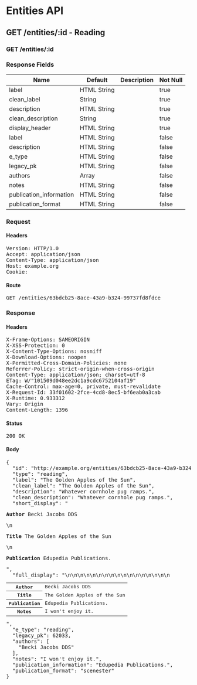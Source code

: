 # Entities API



## GET /entities/:id - Reading

### GET /entities/:id

### Response Fields

| Name | Default | Description | Not Null |
|------|---------|-------------|----------|
| label | HTML String |  | true |
| clean_label | String |  | true |
| description | HTML String |  | true |
| clean_description | String |  | true |
| display_header | HTML String |  | true |
| label | HTML String |  | false |
| description | HTML String |  | false |
| e_type | HTML String |  | false |
| legacy_pk | HTML String |  | false |
| authors | Array |  | false |
| notes | HTML String |  | false |
| publication_information | HTML String |  | false |
| publication_format | HTML String |  | false |

### Request

#### Headers

<pre>Version: HTTP/1.0
Accept: application/json
Content-Type: application/json
Host: example.org
Cookie: </pre>

#### Route

<pre>GET /entities/63bdcb25-8ace-43a9-b324-99737fd8fdce</pre>

### Response

#### Headers

<pre>X-Frame-Options: SAMEORIGIN
X-XSS-Protection: 0
X-Content-Type-Options: nosniff
X-Download-Options: noopen
X-Permitted-Cross-Domain-Policies: none
Referrer-Policy: strict-origin-when-cross-origin
Content-Type: application/json; charset=utf-8
ETag: W/&quot;101509d048ee2dc1a9cdc6752104af19&quot;
Cache-Control: max-age=0, private, must-revalidate
X-Request-Id: 33f01602-2fce-4cd8-8ec5-bf6eab0a3cab
X-Runtime: 0.933312
Vary: Origin
Content-Length: 1396</pre>

#### Status

<pre>200 OK</pre>

#### Body

<pre>{
  "id": "http://example.org/entities/63bdcb25-8ace-43a9-b324-99737fd8fdce",
  "type": "reading",
  "label": "The Golden Apples of the Sun",
  "clean_label": "The Golden Apples of the Sun",
  "description": "Whatever cornhole pug ramps.",
  "clean_description": "Whatever cornhole pug ramps.",
  "short_display": "<section><p><strong>Author</strong> Becki Jacobs DDS</p>\n<p><strong>Title</strong> The Golden Apples of the Sun</p>\n<p><strong>Publication</strong> Edupedia Publications.</p></section>",
  "full_display": "<table>\n<tr>\n<th scope=\"row\">Author</th>\n<td>Becki Jacobs DDS</td>\n</tr>\n<tr>\n<th scope=\"row\">Title</th>\n<td>The Golden Apples of the Sun</td>\n</tr>\n<tr>\n<th scope=\"row\">Publication</th>\n<td>Edupedia Publications.</td>\n</tr>\n<tr>\n<th scope=\"row\">Notes</th>\n<td>I won't enjoy it.</td>\n</tr>\n</table>",
  "e_type": "reading",
  "legacy_pk": 62033,
  "authors": [
    "Becki Jacobs DDS"
  ],
  "notes": "I won't enjoy it.",
  "publication_information": "Edupedia Publications.",
  "publication_format": "scenester"
}</pre>
